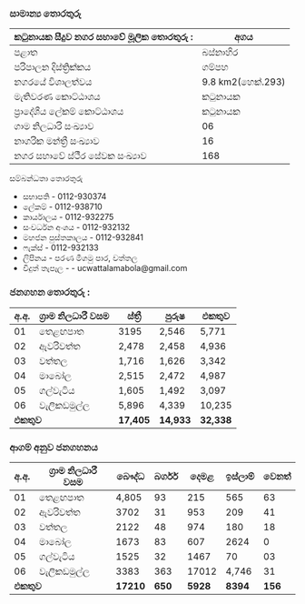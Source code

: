 <div class="container mt-5">
    <h3 class="mb-4 text-center">සාමාන්‍ය තොරතුරු</h3>
    <div class="row justify-content-center">
        <div class="col-md-8">
            <table class="table table-bordered table-striped table-hover table-custom">
                <thead>
                    <tr>
                        <th>කටුනායක සීදුව නගර සභාවේ මූලික තොරතුරු :</th>
                        <th>අගය</th>
                    </tr>
                </thead>
                <tbody>
                    <tr>
                        <td>පළාත</td>
                        <td>බස්නාහිර</td>
                    </tr>
                    <tr>
                        <td>පරිපාලන දිස්ත්‍රික්කය</td>
                        <td>ගම්පහ</td>
                    </tr>
                    <tr>
                        <td>නගරයේ විශාලත්වය</td>
                        <td>9.8 km2(හෙක්.293)</td>
                    </tr>
                    <tr>
                        <td>මැතිවරණ කොට්ඨාශය</td>
                        <td>කටුනායක</td>
                    </tr>
                    <tr>
                        <td>ප්‍රාදේශීය ලේකම් කොට්ඨාශය </td>
                        <td>කටුනායක</td>
                    </tr>
                    <tr>
                        <td>ගාම නිලධාරි සංඛ්‍යාව</td>
                        <td>06</td>
                    </tr>
                    <tr>
                        <td>නාගරික මන්ත්‍රී සංඛ්‍යාව </td>
                        <td>16</td>
                    </tr>
                    <tr>
                        <td>නගර සභාවේ ස්ථීර සේවක සංඛ්‍යාව</td>
                        <td>168</td>
                    </tr>
                </tbody>
            </table>
            <div class="card mt-4">
                <div class="card-header bg-primary text-white">
                    සම්බන්ධතා තොරතුරු
                </div>
                <ul class="list-group list-group-flush">
                    <li class="list-group-item d-flex justify-content-between align-items-center">
                        සභාපති - 
                        <span class="badge bg-primary rounded-pill"> 0112-930374</span>
                    </li>
                    <li class="list-group-item d-flex justify-content-between align-items-center">
                        ලේකම් - 
                        <span class="badge bg-primary rounded-pill">0112-938710</span>
                    </li>
                    <li class="list-group-item d-flex justify-content-between align-items-center">
                        කාර්යාලය - 
                        <span class="badge bg-primary rounded-pill">0112-932275</span>
                    </li>
                    <li class="list-group-item d-flex justify-content-between align-items-center">
                        සංවර්ධන අංශය - 
                        <span class="badge bg-primary rounded-pill">0112-932132</span>
                    </li>
                    <li class="list-group-item d-flex justify-content-between align-items-center">
                       මහජන පුස්තකාලය - 
                        <span class="badge bg-primary rounded-pill">0112-932841</span>
                    </li>
                    <li class="list-group-item d-flex justify-content-between align-items-center">
                        ෆැක්ස් - 
                        <span class="badge bg-primary rounded-pill"> 0112-932133</span>
                    </li>
                     <li class="list-group-item d-flex justify-content-between align-items-center">
                        ලිපිනය - 
                        <span class="badge bg-primary rounded-pill">පරණ මීගමු පාර, වත්තල</span>
                    </li>
                     <li class="list-group-item d-flex justify-content-between align-items-center">
                         විදුත් තැපෑල -  - 
                        <span class="badge bg-primary rounded-pill">ucwattalamabola@gmail.com</span>
                    </li>
                </ul>
            </div>
        </div>
</div>


<div class="container mt-5">
    <h3 class="mb-4 text-center">ජනගහන තොරතුරු :</h3>
    <div class="row justify-content-center">
        <div class="col-md-8">
            <table class="table table-bordered table-striped table-hover table-custom">
                <thead>
                    <tr>
                        <th>අ.අ.</th>
                        <th>ග්‍රාම නිලධාරී වසම</th>
                        <th>ස්ත්‍රී</th>
                        <th>පුරුෂ</th>
                        <th>එකතුව</th>
                    </tr>
                </thead>
                <tbody>
                    <tr>
                        <td>01</td>
                        <td>තෙළඟපාත</td>
                        <td>3195</td>
                        <td>2,546</td>
                        <td>5,771</td>
                    </tr>
                    <tr>
                        <td>02</td>
                        <td> ඇවරිවත්ත</td>
                        <td>2,478</td>
                        <td>2,458</td>
                        <td>4,936</td>
                    </tr>
                    <tr>
                        <td>03</td>
                        <td> වත්තල</td>
                        <td>1,716</td>
                        <td>1,626</td>
                        <td>3,342</td>
                    </tr>
                    <tr>
                        <td>04</td>
                        <td>මාබෝල</td>
                        <td>2,515</td>
                        <td>2,472</td>
                        <td>4,987</td>
                    </tr>
                    <tr>
                        <td>05</td>
                        <td> ගල්වැටිය</td>
                        <td>1,605</td>
                        <td>1,492</td>
                        <td>3,097</td>
                    </tr>
                    <tr>
                        <td>06</td>
                        <td>වැලිකඩමුල්ල</td>
                        <td>5,896</td>
                        <td>4,339</td>
                        <td>10,235</td>
                    </tr>
                    <tr class="table-primary">
                        <td colspan="2"><strong>එකතුව</strong></td>
                        <td><strong>17,405</strong></td>
                        <td><strong>14,933</strong></td>
                        <td><strong>32,338</strong></td>
                    </tr>
                </tbody>
            </table>
        </div>
    </div>
 </div>

 <div class="container mt-5">
    <h3 class="mb-4 text-center">ආගම් අනුව ජනගහනය</h3>
    <div class="row justify-content-center">
        <div class="col-md-12">
            <table class="table table-bordered table-striped table-hover table-custom">
                <thead>
                    <tr>
                        <th>අ.අ.</th>
                        <th>ග්‍රාම නිලධාරී වසම</th>
                        <th>බෞද්ධ</th>
                        <th>බර්ගර්</th>
                        <th>දෙමළ</th>
                        <th>ඉස්ලාම්</th>
                        <th>වෙනත්</th>
                    </tr>
                </thead>
                <tbody>
                    <tr>
                        <td>01</td>
                        <td>තෙළඟපාත</td>
                        <td>4,805</td>
                        <td>93</td>
                        <td>215</td>
                        <td>565</td>
                        <td>63</td>
                    </tr>
                    <tr>
                        <td>02</td>
                        <td>ඇවරිවත්ත</td>
                        <td>3702</td>
                        <td>31</td>
                        <td>953</td>
                        <td>209</td>
                        <td>41</td>
                    </tr>
                    <tr>
                        <td>03</td>
                        <td>වත්තල</td>
                        <td>2122</td>
                        <td>48</td>
                        <td>974</td>
                        <td>180</td>
                        <td>18</td>
                    </tr>
                    <tr>
                        <td>04</td>
                        <td>මාබෝල</td>
                        <td>1673</td>
                        <td>83</td>
                        <td>607</td>
                        <td>2624</td>
                        <td>0</td>
                    </tr>
                    <tr>
                        <td>05</td>
                        <td>ගල්වැටිය</td>
                        <td>1525</td>
                        <td>32</td>
                        <td>1467</td>
                        <td>70</td>
                        <td>03</td>
                    </tr>
                    <tr>
                        <td>06</td>
                        <td>වැලිකඩමුල්ල</td>
                        <td>3383</td>
                        <td>363</td>
                        <td>17012</td>
                        <td>4,746</td>
                        <td>31</td>
                    </tr>
                    <tr class="table-primary">
                        <td colspan="2"><strong>එකතුව</strong></td>
                        <td><strong>17210</strong></td>
                        <td><strong>650</strong></td>
                        <td><strong>5928</strong></td>
                        <td><strong>8394</strong></td>
                        <td><strong>156</strong></td>
                    </tr>
                </tbody>
            </table>
        </div>
    </div>
</div>